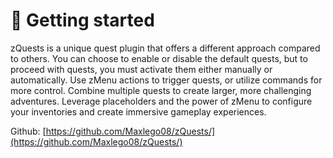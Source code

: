 # 🍾 Getting started

zQuests is a unique quest plugin that offers a different approach compared to others. You can choose to enable or disable the default quests, but to proceed with quests, you must activate them either manually or automatically. Use zMenu actions to trigger quests, or utilize commands for more control. Combine multiple quests to create larger, more challenging adventures. Leverage placeholders and the power of zMenu to configure your inventories and create immersive gameplay experiences.

Github: [https://github.com/Maxlego08/zQuests/](https://github.com/Maxlego08/zQuests/)
